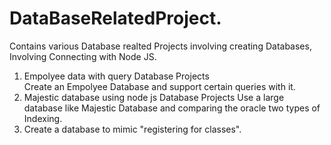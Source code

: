 # DataBaseRelatedProject.
Contains various Database realted Projects involving creating Databases, Involving Connecting with Node JS.

1) Empolyee data with query	Database Projects	
  Create an Empolyee Database and support certain queries with it.
2) Majestic database using node js	Database Projects
    Use a large database like Majestic Database and comparing the oracle two types of Indexing.
3) Create a database to mimic "registering for classes".
